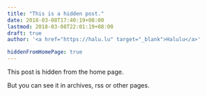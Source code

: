 ```yaml
---
title: "This is a hidden post."
date: 2018-03-08T17:40:19+08:00
lastmod: 2018-03-08T22:01:19+08:00
draft: true
author: '<a href="https://halu.lu" target="_blank">Halulu</a>'

hiddenFromHomePage: true
---
```

This post is hidden from the home page.

<!--more-->

But you can see it in archives, rss or other pages.

